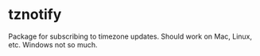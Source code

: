 # tznotify

Package for subscribing to timezone updates. Should work on Mac, Linux, etc. Windows not so much.
